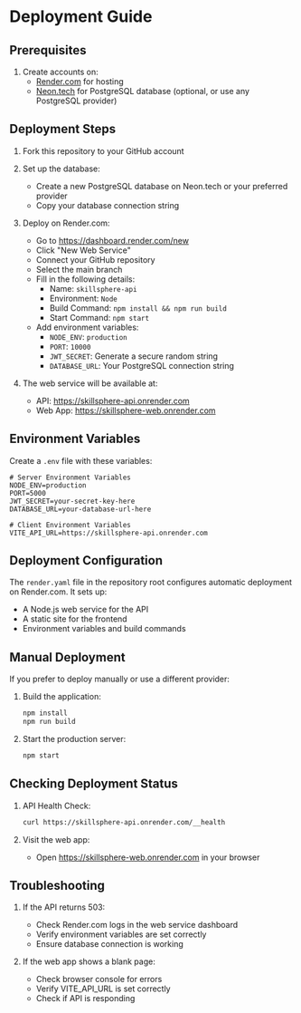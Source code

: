 # Deployment Guide

## Prerequisites

1. Create accounts on:
   - [Render.com](https://render.com) for hosting
   - [Neon.tech](https://neon.tech) for PostgreSQL database (optional, or use any PostgreSQL provider)

## Deployment Steps

1. Fork this repository to your GitHub account

2. Set up the database:
   - Create a new PostgreSQL database on Neon.tech or your preferred provider
   - Copy your database connection string

3. Deploy on Render.com:
   - Go to https://dashboard.render.com/new
   - Click "New Web Service"
   - Connect your GitHub repository
   - Select the main branch
   - Fill in the following details:
     - Name: `skillsphere-api`
     - Environment: `Node`
     - Build Command: `npm install && npm run build`
     - Start Command: `npm start`
   - Add environment variables:
     - `NODE_ENV`: `production`
     - `PORT`: `10000`
     - `JWT_SECRET`: Generate a secure random string
     - `DATABASE_URL`: Your PostgreSQL connection string

4. The web service will be available at:
   - API: https://skillsphere-api.onrender.com
   - Web App: https://skillsphere-web.onrender.com

## Environment Variables

Create a `.env` file with these variables:

```env
# Server Environment Variables
NODE_ENV=production
PORT=5000
JWT_SECRET=your-secret-key-here
DATABASE_URL=your-database-url-here

# Client Environment Variables
VITE_API_URL=https://skillsphere-api.onrender.com
```

## Deployment Configuration

The `render.yaml` file in the repository root configures automatic deployment on Render.com. It sets up:
- A Node.js web service for the API
- A static site for the frontend
- Environment variables and build commands

## Manual Deployment

If you prefer to deploy manually or use a different provider:

1. Build the application:
   ```bash
   npm install
   npm run build
   ```

2. Start the production server:
   ```bash
   npm start
   ```

## Checking Deployment Status

1. API Health Check:
   ```bash
   curl https://skillsphere-api.onrender.com/__health
   ```

2. Visit the web app:
   - Open https://skillsphere-web.onrender.com in your browser

## Troubleshooting

1. If the API returns 503:
   - Check Render.com logs in the web service dashboard
   - Verify environment variables are set correctly
   - Ensure database connection is working

2. If the web app shows a blank page:
   - Check browser console for errors
   - Verify VITE_API_URL is set correctly
   - Check if API is responding